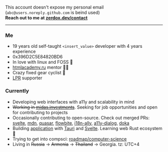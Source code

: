 This account doesn't expose my personal email (`abc@users.noreply.github.com` is beind used)  
**Reach out to me at [zerdox.dev/contact](https://zerdox.dev/en/contact)**

---

### Me
 - 19 years old self-taught `<insert_value>` developer with 4 years experience
 - 0x396D2C5E84820BD6
 - In love with linux and FOSS 🐧
 - [htmlacademy.ru](https://htmlacademy.ru/) mentor 👨‍🏫
 - Crazy fixed gear cyclist 🚴
 - [LPR](https://lp-russia.org/) supporter

### Currently
 - Developing web interfaces with a11y and scalability in mind
 - ~~Working in [midas.investments](https://midas.investments)~~. Seeking for job opportunities and open for contributing to projects
 - Occasionally contributing to open-source. Check out merged PRs: [svelte](https://github.com/sveltejs/svelte/pull/6065), [mdn](https://github.com/mdn/browser-compat-data/pull/12602), [quasar](https://github.com/quasarframework/quasar/pull/15756), [flowbite](https://github.com/themesberg/flowbite-svelte/pull/627), [i18n-ally](https://github.com/lokalise/i18n-ally/pull/826), [a11y-dialog](https://github.com/KittyGiraudel/a11y-dialog/pull/326), [doka](https://github.com/doka-guide/platform/pull/645)
 - Building [application](https://sr.ht/~zerdox/lithe/) with [Tauri](https://tauri.app/) and [Svelte](https://svelte.dev/). Learning web Rust ecosystem 🦀
 - Trying to get into compsci: [roadmap/computer-science](https://roadmap.sh/computer-science)
 - Living in ~~Russia~~ → ~~Armenia~~ → ~~Thailand~~ → Georgia. tz: UTC+4
